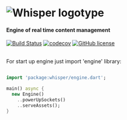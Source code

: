 ![Whisper logotype](https://raw.githubusercontent.com/Rasarts/Whisper/master/web/assets/logotype/whisper_logotype_red.png)
================
#### Engine of real time content management

[![Build Status](https://img.shields.io/travis/Rasarts/Whisper/master.svg?style=flat-square)](https://travis-ci.org/Rasarts/Whisper) [![codecov](https://img.shields.io/codecov/c/github/Rasarts/Whisper/master.svg?style=flat-square)](https://codecov.io/gh/Rasarts/Whisper) [![GitHub license](https://img.shields.io/badge/license-MIT-blue.svg?style=flat-square)](https://raw.githubusercontent.com/Rasarts/Whisper/master/LICENSE)

<br>
For start up engine just import 'engine' library:

```dart

import 'package:whisper/engine.dart';

main() async {
  new Engine()
    ..powerUpSockets()
    ..serveAssets();
}

```
